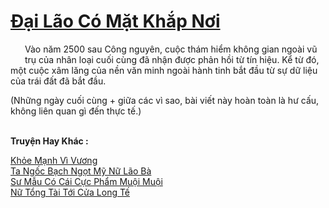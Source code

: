<a href="https://truyentiki.com/dai-lao-co-mat-khap-noi.33770/" title="Đại Lão Có Mặt Khắp Nơi"><h1>Đại Lão Có Mặt Khắp Nơi</h1></a><div style="display:table"><img align="right" style="float: left; padding: 10px;" src="https://truyentiki.com/images/story/200x260/33770.jpg" alt="">Vào năm 2500 sau Công nguyên, cuộc thám hiểm không gian ngoài vũ trụ của nhân loại cuối cùng đã nhận được phản hồi từ tín hiệu. Kể từ đó, một cuộc xâm lăng của nền văn minh ngoài hành tinh bắt đầu từ sự dữ liệu của trái đất đã bắt đầu. <p></p> (Những ngày cuối cùng + giữa các vì sao, bài viết này hoàn toàn là hư cấu, không liên quan gì đến thực tế.)</div><p><br><b>Truyện Hay Khác :</b></p><a href="https://truyentiki.com/khoe-manh-vi-vuong.33769/" alt="Khỏe Mạnh Vì Vương">Khỏe Mạnh Vì Vương</a><br/><a href="https://github.com/nownovels/top500/tree/master/truyenhay/33805/" alt="Ta Ngốc Bạch Ngọt Mỹ Nữ Lão Bà">Ta Ngốc Bạch Ngọt Mỹ Nữ Lão Bà</a><br/><a href="https://www.plurk.com/p/nut3qu" alt="Sư Mẫu Có Cái Cực Phẩm Muội Muội">Sư Mẫu Có Cái Cực Phẩm Muội Muội</a><br/><a href="https://github.com/nownovels/top500/tree/master/truyenhay/33919/" alt="Nữ Tổng Tài Tới Cửa Long Tế">Nữ Tổng Tài Tới Cửa Long Tế</a><br/>